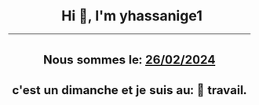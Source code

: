 <h1 align='center'>Hi 👋, I'm yhassanige1</h1>
<div align='center'>

|<h2 align='center'>Nous sommes le: <u>26/02/2024</u></h2><h2 align='center'>c'est un dimanche et je suis au: 🏢 travail.</h2>|
|---
</div>